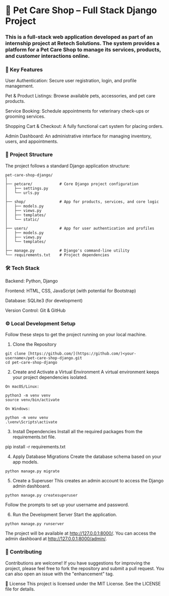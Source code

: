# 🐾 Pet Care Shop – Full Stack Django Project  

### This is a full-stack web application developed as part of an internship project at Retech Solutions. The system provides a platform for a Pet Care Shop to manage its services, products, and customer interactions online.

### 🚀 Key Features
User Authentication: Secure user registration, login, and profile management.

Pet & Product Listings: Browse available pets, accessories, and pet care products.

Service Booking: Schedule appointments for veterinary check-ups or grooming services.

Shopping Cart & Checkout: A fully functional cart system for placing orders.

Admin Dashboard: An administrative interface for managing inventory, users, and appointments.

### 📁 Project Structure
The project follows a standard Django application structure:
```
pet-care-shop-django/
│
├── petcare/            # Core Django project configuration
│   ├── settings.py
│   └── urls.py
│
├── shop/               # App for products, services, and core logic
│   ├── models.py
│   ├── views.py
│   ├── templates/
│   └── static/
│
├── users/              # App for user authentication and profiles
│   ├── models.py
│   ├── views.py
│   └── templates/
│
├── manage.py           # Django's command-line utility
└── requirements.txt    # Project dependencies
```

### 🛠️ Tech Stack
Backend: Python, Django

Frontend: HTML, CSS, JavaScript (with potential for Bootstrap)

Database: SQLite3 (for development)

Version Control: Git & GitHub

### ⚙️ Local Development Setup
Follow these steps to get the project running on your local machine.

1. Clone the Repository
```git
git clone [https://github.com/](https://github.com/)<your-username>/pet-care-shop-django.git
cd pet-care-shop-django
```

2. Create and Activate a Virtual Environment
A virtual environment keeps your project dependencies isolated.
```
On macOS/Linux:

python3 -m venv venv
source venv/bin/activate

On Windows:

python -m venv venv
.\venv\Scripts\activate
```

3. Install Dependencies
Install all the required packages from the requirements.txt file.

pip install -r requirements.txt

4. Apply Database Migrations
Create the database schema based on your app models.
```
python manage.py migrate
```
5. Create a Superuser
This creates an admin account to access the Django admin dashboard.
```
python manage.py createsuperuser
```
Follow the prompts to set up your username and password.

6. Run the Development Server
Start the application.
```
python manage.py runserver
```
The project will be available at http://127.0.0.1:8000/. You can access the admin dashboard at http://127.0.0.1:8000/admin/.

### 🤝 Contributing
Contributions are welcome! If you have suggestions for improving the project, please feel free to fork the repository and submit a pull request. You can also open an issue with the "enhancement" tag.


📜 License
This project is licensed under the MIT License. See the LICENSE file for details.
